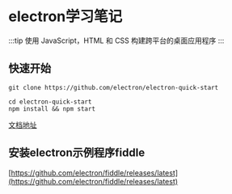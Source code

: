 # electron学习笔记

:::tip
使用 JavaScript，HTML 和 CSS 构建跨平台的桌面应用程序
:::

## 快速开始

```shell
git clone https://github.com/electron/electron-quick-start

cd electron-quick-start
npm install && npm start
```

[文档地址](https://www.electronjs.org/docs/latest/)

## 安装electron示例程序fiddle

[https://github.com/electron/fiddle/releases/latest](https://github.com/electron/fiddle/releases/latest)
